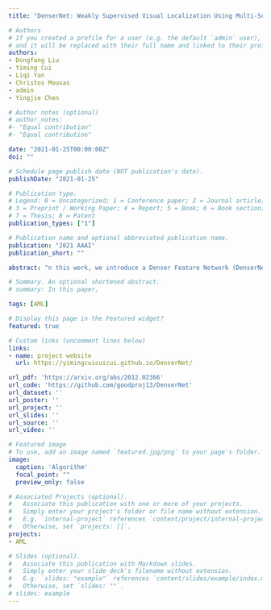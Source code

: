 ```yaml
---
title: "DenserNet: Weakly Supervised Visual Localization Using Multi-Scale Feature Aggregation"

# Authors
# If you created a profile for a user (e.g. the default `admin` user), write the username (folder name) here 
# and it will be replaced with their full name and linked to their profile.
authors:
- Dongfang Liu
- Yiming Cui
- Liqi Yan
- Christos Mousas
- admin
- Yingjie Chen

# Author notes (optional)
# author_notes:
#- "Equal contribution"
#- "Equal contribution"

date: "2021-01-25T00:00:00Z"
doi: ""

# Schedule page publish date (NOT publication's date).
publishDate: "2021-01-25"

# Publication type.
# Legend: 0 = Uncategorized; 1 = Conference paper; 2 = Journal article;
# 3 = Preprint / Working Paper; 4 = Report; 5 = Book; 6 = Book section;
# 7 = Thesis; 8 = Patent
publication_types: ["1"]

# Publication name and optional abbreviated publication name.
publication: "2021 AAAI"
publication_short: ""

abstract: "n this work, we introduce a Denser Feature Network (DenserNet) for visual localization. Our work provides three principal contributions. First, we develop a convolutional neural network (CNN) architecture which aggregates feature maps at different semantic levels for image representations. Using denser feature maps, our method can produce more keypoint features and increase image retrieval accuracy. Second, our model is trained end-to-end without pixel-level annotation other than positive and negative GPS-tagged image pairs. We use a weakly supervised triplet ranking loss to learn discriminative features and encourage keypoint feature repeatability for image representation. Finally, our method is computationally efficient as our architecture has shared features and parameters during computation. Our method can perform accurate large-scale localization under challenging conditions while remaining the computational constraint. Extensive experiment results indicate that our method sets a new state-of-the-art on four challenging large-scale localization benchmarks and three image retrieval benchmarks."

# Summary. An optional shortened abstract.
# summary: In this paper, 

tags: [AML]

# Display this page in the Featured widget?
featured: true

# Custom links (uncomment lines below)
links:
- name: project website
  url: https://yimingcuicuicui.github.io/DenserNet/

url_pdf: 'https://arxiv.org/abs/2012.02366'
url_code: 'https://github.com/goodproj13/DenserNet'
url_dataset: ''
url_poster: ''
url_project: ''
url_slides: ''
url_source: ''
url_video: ''

# Featured image
# To use, add an image named `featured.jpg/png` to your page's folder. 
image:
  caption: 'Algorithm'
  focal_point: ""
  preview_only: false

# Associated Projects (optional).
#   Associate this publication with one or more of your projects.
#   Simply enter your project's folder or file name without extension.
#   E.g. `internal-project` references `content/project/internal-project/index.md`.
#   Otherwise, set `projects: []`.
projects:
- AML

# Slides (optional).
#   Associate this publication with Markdown slides.
#   Simply enter your slide deck's filename without extension.
#   E.g. `slides: "example"` references `content/slides/example/index.md`.
#   Otherwise, set `slides: ""`.
# slides: example
---
```

